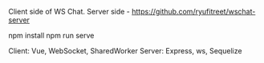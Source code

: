 Client side of WS Chat.
Server side - https://github.com/ryufitreet/wschat-server

npm install
npm run serve

Client: Vue, WebSocket, SharedWorker
Server: Express, ws, Sequelize

